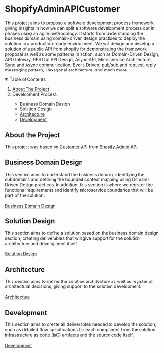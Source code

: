 # ShopifyAdminAPICustomer
This project aims to propose a software development process framework giving insights in how we can split a software development process out in phases using an agile methodology. It starts from understanding the business domain using domain-driven design practices to deploy the solution in a production-ready environment. We will design and develop a solution of a public API from shopify for demonstrating the framework proposal as well as some patterns in action, such as Domain-Driven Design, API Gateway, RESTful API Design, Async API, Microservice Architecture, Sync and Async communication, Event-Driven, pub/sub and request-reply messaging pattern, Hexagonal architecture, and much more.<br>

<!-- TABLE OF CONTENTS -->
<details open="open">
  <summary>Table of Contents</summary>
  <ol>
    <li>
      <a href="#about-the-project">About The Project</a>
    </li>
    <li>
       <a>Development Process</a>
    </li>
    <ul>
      <li>
        <a href="#business-domain-design">Business Domain Design</a>
      </li>
      <li>
        <a href="#solution-design">Solution Design</a>
      </li>
      <li>
        <a href="#architecture">Architecture</a>
      </li>
	  <li>
        <a href="#development">Development</a>
      </li>
    </ul>
  </ol>
</details>

## About the Project

This project was based on <a href="https://shopify.dev/api/admin-rest/2021-07/resources/customer">Customer API</a> from <a href="https://shopify.dev/api/admin">Shopify Admin API</a>.

## Business Domain Design

This section aims to understand the business domain, identifying the subdomains and defining the bounded context mapping using Domain-Driven Design practices. In addition, this section is where we register the functional requirements and identify microservice boundaries that will be part of the solution.
<br><br>[Business Domain Design](business-domain-design/business-domain-design.md)

## Solution Design

This section aims to define a solution based on the business domain design section, creating deliverables that will give support for the solution architecture and development itself.
<br><br>[Solution Design](solution-design/solution-design.md)

## Architecture

This section aims to define the solution architecture as well as register all architectural decisions, giving support to the solution development.
<br><br>[Architecture](architecture/architecture.md)

## Development

This section aims to create all deliverables needed to develop the solution, such as detailed flow specifications for each component from the solution, infrastructure as code (IaC) artifacts and the source code itself.
<br><br>[Development](development/development.md)


